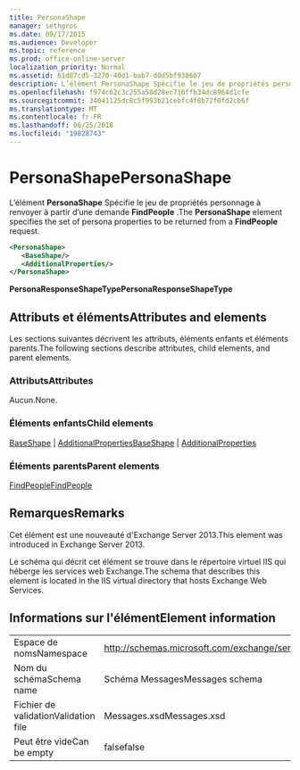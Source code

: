 ```yaml
---
title: PersonaShape
manager: sethgros
ms.date: 09/17/2015
ms.audience: Developer
ms.topic: reference
ms.prod: office-online-server
localization_priority: Normal
ms.assetid: 61d87cd5-3270-40d1-bab7-d0d5bf938607
description: L’élément PersonaShape Spécifie le jeu de propriétés personnage à renvoyer à partir d’une demande FindPeople.
ms.openlocfilehash: f974c62c3c255a58d28ec716ffb34dc8964d1cfe
ms.sourcegitcommit: 34041125dc8c5f993b21cebfc4f8b72f0fd2cb6f
ms.translationtype: MT
ms.contentlocale: fr-FR
ms.lasthandoff: 06/25/2018
ms.locfileid: "19828743"
---
```

# <a name="personashape"></a><span data-ttu-id="48e53-103">PersonaShape</span><span class="sxs-lookup"><span data-stu-id="48e53-103">PersonaShape</span></span>

<span data-ttu-id="48e53-104">L’élément **PersonaShape** Spécifie le jeu de propriétés personnage à renvoyer à partir d’une demande **FindPeople** .</span><span class="sxs-lookup"><span data-stu-id="48e53-104">The **PersonaShape** element specifies the set of persona properties to be returned from a **FindPeople** request.</span></span> 
  
```XML
<PersonaShape>
   <BaseShape/>
   <AdditionalProperties/>
</PersonaShape>
```

 <span data-ttu-id="48e53-105">**PersonaResponseShapeType**</span><span class="sxs-lookup"><span data-stu-id="48e53-105">**PersonaResponseShapeType**</span></span>
## <a name="attributes-and-elements"></a><span data-ttu-id="48e53-106">Attributs et éléments</span><span class="sxs-lookup"><span data-stu-id="48e53-106">Attributes and elements</span></span>

<span data-ttu-id="48e53-107">Les sections suivantes décrivent les attributs, éléments enfants et éléments parents.</span><span class="sxs-lookup"><span data-stu-id="48e53-107">The following sections describe attributes, child elements, and parent elements.</span></span>
  
### <a name="attributes"></a><span data-ttu-id="48e53-108">Attributs</span><span class="sxs-lookup"><span data-stu-id="48e53-108">Attributes</span></span>

<span data-ttu-id="48e53-109">Aucun.</span><span class="sxs-lookup"><span data-stu-id="48e53-109">None.</span></span>
  
### <a name="child-elements"></a><span data-ttu-id="48e53-110">Éléments enfants</span><span class="sxs-lookup"><span data-stu-id="48e53-110">Child elements</span></span>

<span data-ttu-id="48e53-111">[BaseShape](baseshape.md) | [AdditionalProperties](additionalproperties.md)</span><span class="sxs-lookup"><span data-stu-id="48e53-111">[BaseShape](baseshape.md) | [AdditionalProperties](additionalproperties.md)</span></span>
  
### <a name="parent-elements"></a><span data-ttu-id="48e53-112">Éléments parents</span><span class="sxs-lookup"><span data-stu-id="48e53-112">Parent elements</span></span>

[<span data-ttu-id="48e53-113">FindPeople</span><span class="sxs-lookup"><span data-stu-id="48e53-113">FindPeople</span></span>](findpeople.md)
  
## <a name="remarks"></a><span data-ttu-id="48e53-114">Remarques</span><span class="sxs-lookup"><span data-stu-id="48e53-114">Remarks</span></span>

<span data-ttu-id="48e53-115">Cet élément est une nouveauté d'Exchange Server 2013.</span><span class="sxs-lookup"><span data-stu-id="48e53-115">This element was introduced in Exchange Server 2013.</span></span>
  
<span data-ttu-id="48e53-116">Le schéma qui décrit cet élément se trouve dans le répertoire virtuel IIS qui héberge les services web Exchange.</span><span class="sxs-lookup"><span data-stu-id="48e53-116">The schema that describes this element is located in the IIS virtual directory that hosts Exchange Web Services.</span></span>
  
## <a name="element-information"></a><span data-ttu-id="48e53-117">Informations sur l'élément</span><span class="sxs-lookup"><span data-stu-id="48e53-117">Element information</span></span>

|||
|:-----|:-----|
|<span data-ttu-id="48e53-118">Espace de noms</span><span class="sxs-lookup"><span data-stu-id="48e53-118">Namespace</span></span>  <br/> |http://schemas.microsoft.com/exchange/services/2006/messages  <br/> |
|<span data-ttu-id="48e53-119">Nom du schéma</span><span class="sxs-lookup"><span data-stu-id="48e53-119">Schema name</span></span>  <br/> |<span data-ttu-id="48e53-120">Schéma Messages</span><span class="sxs-lookup"><span data-stu-id="48e53-120">Messages schema</span></span>  <br/> |
|<span data-ttu-id="48e53-121">Fichier de validation</span><span class="sxs-lookup"><span data-stu-id="48e53-121">Validation file</span></span>  <br/> |<span data-ttu-id="48e53-122">Messages.xsd</span><span class="sxs-lookup"><span data-stu-id="48e53-122">Messages.xsd</span></span>  <br/> |
|<span data-ttu-id="48e53-123">Peut être vide</span><span class="sxs-lookup"><span data-stu-id="48e53-123">Can be empty</span></span>  <br/> |<span data-ttu-id="48e53-124">false</span><span class="sxs-lookup"><span data-stu-id="48e53-124">false</span></span>  <br/> |
   

